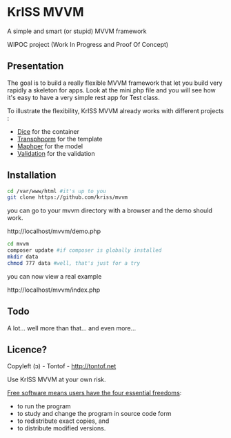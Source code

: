 KrISS MVVM
==========
A simple and smart (or stupid) MVVM framework

WIPOC project (Work In Progress and Proof Of Concept)

Presentation
------------
The goal is to build a really flexible MVVM framework that let you
build very rapidly a skeleton for apps. Look at the mini.php file and
you will see how it's easy to have a very simple rest app for Test
class.

To illustrate the flexibility, KrISS MVVM already works with different projects :
* [Dice](https://github.com/level-2/dice) for the container
* [Transphporm](https://github.com/level-2/maphper) for the template
* [Maphper](https://github.com/level-2/maphper) for the model
* [Validation]() for the validation

Installation
------------
```bash
cd /var/www/html #it's up to you
git clone https://github.com/kriss/mvvm
```
you can go to your mvvm directory with a browser and the demo should work.

http://localhost/mvvm/demo.php

```bash
cd mvvm
composer update #if composer is globally installed
mkdir data
chmod 777 data #well, that's just for a try
```
you can now view a real example

http://localhost/mvvm/index.php

Todo
----
A lot... well more than that... and even more...

Licence?
--------
Copyleft (ɔ) - Tontof - http://tontof.net

Use KrISS MVVM at your own risk.

[Free software means users have the four essential freedoms](http://www.gnu.org/philosophy/philosophy.html):
* to run the program
* to study and change the program in source code form
* to redistribute exact copies, and
* to distribute modified versions.